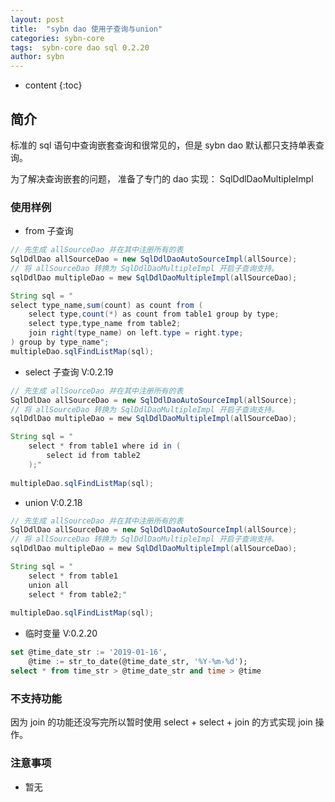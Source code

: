 ```yaml
---
layout: post
title:  "sybn dao 使用子查询与union"
categories: sybn-core
tags:  sybn-core dao sql 0.2.20
author: sybn
---
```


* content
{:toc}

## 简介

标准的 sql 语句中查询嵌套查询和很常见的，但是 sybn dao 默认都只支持单表查询。

为了解决查询嵌套的问题， 准备了专门的 dao 实现： SqlDdlDaoMultipleImpl






### 使用样例

* from 子查询

```java
// 先生成 allSourceDao 并在其中注册所有的表
SqlDdlDao allSourceDao = new SqlDdlDaoAutoSourceImpl(allSource);
// 将 allSourceDao 转换为 SqlDdlDaoMultipleImpl 开启子查询支持。
sqlDdlDao multipleDao = mew SqlDdlDaoMultipleImpl(allSourceDao);

String sql = "
select type_name,sum(count) as count from (
	select type,count(*) as count from table1 group by type;
	select type,type_name from table2;
	join right(type_name) on left.type = right.type;
) group by type_name";
multipleDao.sqlFindListMap(sql);
```

* select 子查询 V:0.2.19

```java
// 先生成 allSourceDao 并在其中注册所有的表
SqlDdlDao allSourceDao = new SqlDdlDaoAutoSourceImpl(allSource);
// 将 allSourceDao 转换为 SqlDdlDaoMultipleImpl 开启子查询支持。
sqlDdlDao multipleDao = mew SqlDdlDaoMultipleImpl(allSourceDao);

String sql = "
	select * from table1 where id in (
		select id from table2
	);"
	
multipleDao.sqlFindListMap(sql);
```

* union V:0.2.18

```java
// 先生成 allSourceDao 并在其中注册所有的表
SqlDdlDao allSourceDao = new SqlDdlDaoAutoSourceImpl(allSource);
// 将 allSourceDao 转换为 SqlDdlDaoMultipleImpl 开启子查询支持。
sqlDdlDao multipleDao = mew SqlDdlDaoMultipleImpl(allSourceDao);

String sql = "
	select * from table1 
	union all
	select * from table2;"
	
multipleDao.sqlFindListMap(sql);
```

* 临时变量 V:0.2.20

```sql
set @time_date_str := '2019-01-16',
	@time := str_to_date(@time_date_str, '%Y-%m-%d');
select * from time_str > @time_date_str and time > @time
```

### 不支持功能

因为 join 的功能还没写完所以暂时使用 select + select + join 的方式实现 join 操作。


### 注意事项 

* 暂无


